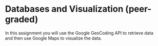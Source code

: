 # Databases and Visualization (peer-graded)

In this assignment you will use the Google GeoCoding API to retrieve data and then use Google Maps to visualize the data.


